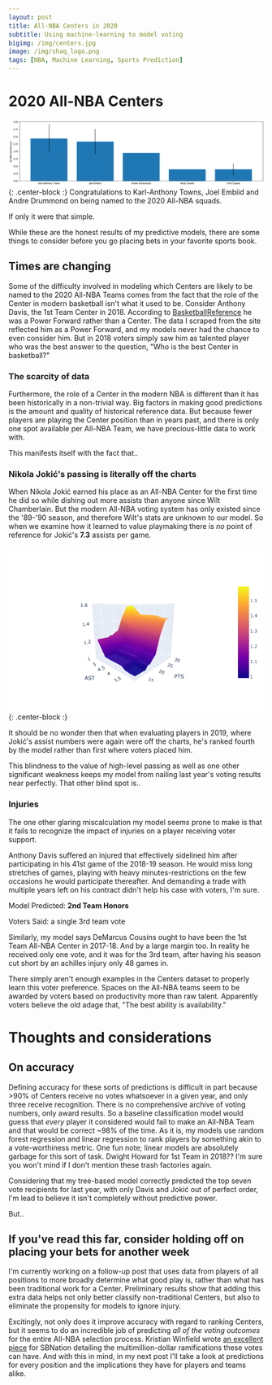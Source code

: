 ```yaml
---
layout: post
title: All-NBA Centers in 2020
subtitle: Using machine-learning to model voting
bigimg: /img/centers.jpg
image: /img/shaq_logo.png
tags: [NBA, Machine Learning, Sports Prediction]
---
```


# 2020 All-NBA Centers
![Graph](/img/predictions.png){: .center-block :}
Congratulations to Karl-Anthony Towns, Joel Embiid and Andre Drummond on being named to the 2020 All-NBA squads.

If only it were that simple.

While these are the honest results of my predictive models, there are some things to consider before you go placing bets in your favorite sports book.

## Times are changing

Some of the difficulty involved in modeling which Centers are likely to be named to the 2020 All-NBA Teams comes from the fact that the role of the Center in modern basketball isn't what it used to be. Consider Anthony Davis, the 1st Team Center in 2018. According to [BasketballReference](https://www.basketball-reference.com/players/d/davisan02.html#all_pbp) he was a Power Forward rather than a Center. The data I scraped from the site reflected him as a Power Forward, and my models never had the chance to even consider him. But in 2018 voters simply saw him as talented player who was the best answer to the question, "Who is the best Center in basketball?"

### The scarcity of data
Furthermore, the role of a Center in the modern NBA is different than it has been historically in a non-trivial way. Big factors in making good predictions is the amount and quality of historical reference data. But because fewer players are playing the Center position than in years past, and there is only one spot available per All-NBA Team, we have precious-little data to work with.

This manifests itself with the fact that..

### Nikola Jokić's passing is literally off the charts
When Nikola Jokić earned his place as an All-NBA Center for the first time he did so while dishing out more assists than anyone since Wilt Chamberlain. But the modern All-NBA voting system has only existed since the '89-'90 season, and therefore Wilt's stats are unknown to our model. So when we examine how it learned to value playmaking there is _no_ point of reference for Jokić's __7.3__ assists per game.

![Graph](/img/PTS_AST.png){: .center-block :}

It should be no wonder then that when evaluating players in 2019, where Jokić's assist numbers were again were off the charts, he's ranked fourth by the model rather than first where voters placed him.

This blindness to the value of high-level passing as well as one other significant weakness keeps my model from nailing last year's voting results near perfectly. That other blind spot is..

### Injuries

The one other glaring miscalculation my model seems prone to make is that it fails to recognize the impact of injuries on a player receiving voter support.

Anthony Davis suffered an injured that effectively sidelined him after participating in his 41st game of the 2018-19 season. He would miss long stretches of games, playing with heavy minutes-restrictions on the few occasions he would participate thereafter. And demanding a trade with multiple years left on his contract didn't help his case with voters, I'm sure.

Model Predicted: __2nd Team Honors__

Voters Said: a single 3rd team vote

Similarly, my model says DeMarcus Cousins ought to have been the 1st Team All-NBA Center in 2017-18. And by a large margin too. In reality he received only one vote, and it was for the 3rd team, after having his season cut short by an achilles injury only 48 games in. 

There simply aren't enough examples in the Centers dataset to properly learn this voter preference. Spaces on the All-NBA teams seem to be awarded by voters based on productivity more than raw talent. Apparently voters believe the old adage that, "The best ability is availability."

# Thoughts and considerations
## On accuracy
Defining accuracy for these sorts of predictions is difficult in part because >90% of Centers receive no votes whatsoever in a given year, and only three receive recognition. There is no comprehensive archive of voting numbers, only award results. So a baseline classification model would guess that _every_ player it considered would fail to make an All-NBA Team and that would be correct ~98% of the time. As it is, my models use random forest regression and linear regression to rank players by something akin to a vote-worthiness metric. One fun note; linear models are absolutely garbage for this sort of task. Dwight Howard for 1st Team in 2018?? I'm sure you won't mind if I don't mention these trash factories again.

Considering that my tree-based model correctly predicted the top seven vote recipients for last year, with only Davis and Jokić out of perfect order, I'm lead to believe it isn't completely without predictive power.

But..

## If you've read this far, consider holding off on placing your bets for another week

I'm currently working on a follow-up post that uses data from players of all positions to more broadly determine what good play is, rather than what has been traditional work for a Center. Preliminary results show that adding this extra data helps not only better classify non-traditional Centers, but also to eliminate the propensity for models to ignore injury.

Excitingly, not only does it improve accuracy with regard to ranking Centers, but it seems to do an incredible job of predicting *all of the voting outcomes* for the entire All-NBA selection process. Kristian Winfield wrote [an excellent piece](https://www.sbnation.com/2019/5/23/18637496/all-nba-voting-winners-losers-damian-lillard-kemba-walker-klay-thompson-reaction) for SBNation detailing the multimillion-dollar ramifications these votes can have. And with this in mind, in my next post I'll take a look at predictions for every position and the implications they have for players and teams alike. 
